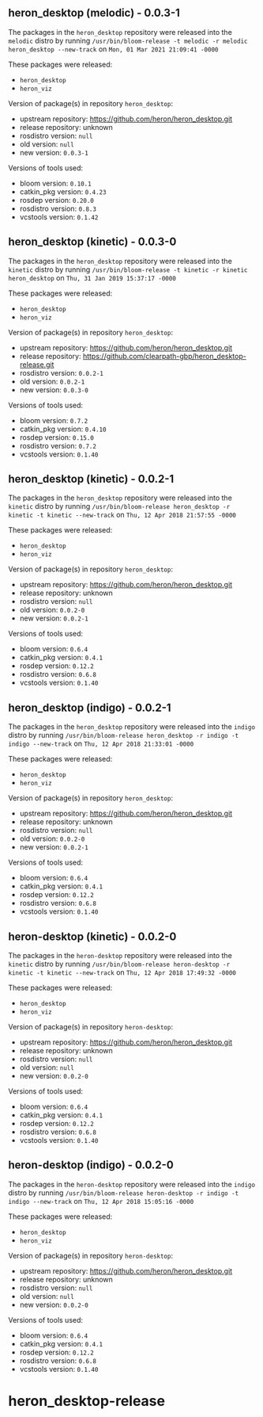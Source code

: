 ## heron_desktop (melodic) - 0.0.3-1

The packages in the `heron_desktop` repository were released into the `melodic` distro by running `/usr/bin/bloom-release -t melodic -r melodic heron_desktop --new-track` on `Mon, 01 Mar 2021 21:09:41 -0000`

These packages were released:
- `heron_desktop`
- `heron_viz`

Version of package(s) in repository `heron_desktop`:

- upstream repository: https://github.com/heron/heron_desktop.git
- release repository: unknown
- rosdistro version: `null`
- old version: `null`
- new version: `0.0.3-1`

Versions of tools used:

- bloom version: `0.10.1`
- catkin_pkg version: `0.4.23`
- rosdep version: `0.20.0`
- rosdistro version: `0.8.3`
- vcstools version: `0.1.42`


## heron_desktop (kinetic) - 0.0.3-0

The packages in the `heron_desktop` repository were released into the `kinetic` distro by running `/usr/bin/bloom-release -t kinetic -r kinetic heron_desktop` on `Thu, 31 Jan 2019 15:37:17 -0000`

These packages were released:
- `heron_desktop`
- `heron_viz`

Version of package(s) in repository `heron_desktop`:

- upstream repository: https://github.com/heron/heron_desktop.git
- release repository: https://github.com/clearpath-gbp/heron_desktop-release.git
- rosdistro version: `0.0.2-1`
- old version: `0.0.2-1`
- new version: `0.0.3-0`

Versions of tools used:

- bloom version: `0.7.2`
- catkin_pkg version: `0.4.10`
- rosdep version: `0.15.0`
- rosdistro version: `0.7.2`
- vcstools version: `0.1.40`


## heron_desktop (kinetic) - 0.0.2-1

The packages in the `heron_desktop` repository were released into the `kinetic` distro by running `/usr/bin/bloom-release heron_desktop -r kinetic -t kinetic --new-track` on `Thu, 12 Apr 2018 21:57:55 -0000`

These packages were released:
- `heron_desktop`
- `heron_viz`

Version of package(s) in repository `heron_desktop`:

- upstream repository: https://github.com/heron/heron_desktop.git
- release repository: unknown
- rosdistro version: `null`
- old version: `0.0.2-0`
- new version: `0.0.2-1`

Versions of tools used:

- bloom version: `0.6.4`
- catkin_pkg version: `0.4.1`
- rosdep version: `0.12.2`
- rosdistro version: `0.6.8`
- vcstools version: `0.1.40`


## heron_desktop (indigo) - 0.0.2-1

The packages in the `heron_desktop` repository were released into the `indigo` distro by running `/usr/bin/bloom-release heron_desktop -r indigo -t indigo --new-track` on `Thu, 12 Apr 2018 21:33:01 -0000`

These packages were released:
- `heron_desktop`
- `heron_viz`

Version of package(s) in repository `heron_desktop`:

- upstream repository: https://github.com/heron/heron_desktop.git
- release repository: unknown
- rosdistro version: `null`
- old version: `0.0.2-0`
- new version: `0.0.2-1`

Versions of tools used:

- bloom version: `0.6.4`
- catkin_pkg version: `0.4.1`
- rosdep version: `0.12.2`
- rosdistro version: `0.6.8`
- vcstools version: `0.1.40`


## heron-desktop (kinetic) - 0.0.2-0

The packages in the `heron-desktop` repository were released into the `kinetic` distro by running `/usr/bin/bloom-release heron-desktop -r kinetic -t kinetic --new-track` on `Thu, 12 Apr 2018 17:49:32 -0000`

These packages were released:
- `heron_desktop`
- `heron_viz`

Version of package(s) in repository `heron-desktop`:

- upstream repository: https://github.com/heron/heron_desktop.git
- release repository: unknown
- rosdistro version: `null`
- old version: `null`
- new version: `0.0.2-0`

Versions of tools used:

- bloom version: `0.6.4`
- catkin_pkg version: `0.4.1`
- rosdep version: `0.12.2`
- rosdistro version: `0.6.8`
- vcstools version: `0.1.40`


## heron-desktop (indigo) - 0.0.2-0

The packages in the `heron-desktop` repository were released into the `indigo` distro by running `/usr/bin/bloom-release heron-desktop -r indigo -t indigo --new-track` on `Thu, 12 Apr 2018 15:05:16 -0000`

These packages were released:
- `heron_desktop`
- `heron_viz`

Version of package(s) in repository `heron-desktop`:

- upstream repository: https://github.com/heron/heron_desktop.git
- release repository: unknown
- rosdistro version: `null`
- old version: `null`
- new version: `0.0.2-0`

Versions of tools used:

- bloom version: `0.6.4`
- catkin_pkg version: `0.4.1`
- rosdep version: `0.12.2`
- rosdistro version: `0.6.8`
- vcstools version: `0.1.40`


# heron_desktop-release
